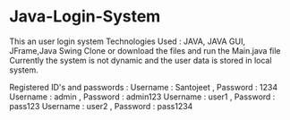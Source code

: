 # Java-Login-System
This an user login system
Technologies Used : JAVA, JAVA GUI, JFrame,Java Swing
Clone or download the files and run the Main.java file 
Currently the system is not dynamic and the user data is stored in local system. 

Registered ID's and passwords :
Username : Santojeet , Password : 1234
Username : admin , Password : admin123
Username : user1 , Password : pass123
Username : user2 , Password : pass1234
